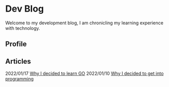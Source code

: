# Dev Blog

Welcome to my development blog, I am chronicling my learning experience with technology.

## Profile

## Articles

2022/01/17 [Why I decided to learn GO](www.github.io)
2022/01/10 [Why I decided to get into programming](https://link-url-here.org)

## 
